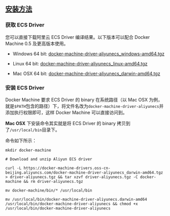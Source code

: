 ## [安装方法](https://www.alibabacloud.com/help/zh/doc-detail/44778.htm)

### 获取 ECS Driver

您可以直接下载阿里云 ECS Driver 编译结果。以下版本可以配合 Docker Machine 0.5 及更高版本使用。

* Windows 64 bit: [docker-machine-driver-aliyunecs\_windows-amd64.tgz](https://docker-machine-drivers.oss-cn-beijing.aliyuncs.com/docker-machine-driver-aliyunecs_windows-amd64.tgz)

* Linux 64 bit: [docker-machine-driver-aliyunecs\_linux-amd64.tgz](https://docker-machine-drivers.oss-cn-beijing.aliyuncs.com/docker-machine-driver-aliyunecs_linux-amd64.tgz)

* Mac OSX 64 bit: [docker-machine-driver-aliyunecs\_darwin-amd64.tgz](https://docker-machine-drivers.oss-cn-beijing.aliyuncs.com/docker-machine-driver-aliyunecs_darwin-amd64.tgz)

### 安装 ECS Driver

Docker Machine 要求 ECS Driver 的 binary 在系统路径（以 Mac OSX 为例，就是`$PATH`包含的路径）下，将文件名改为`docker-machine-driver-aliyunecs`并添加执行权限即可，这样 Docker Machine 可以直接访问到。

**Mac OSX** 下安装命令其实就是将 ECS Driver 的 binary 拷贝到了`/usr/local/bin`目录下。

命令如下所示：

`mkdir docker-machine`

`# Download and unzip Aliyun ECS driver`

`curl -L https://docker-machine-drivers.oss-cn-beijing.aliyuncs.com/docker-machine-driver-aliyunecs_darwin-amd64.tgz > driver-aliyunecs.tgz && tar xzvf driver-aliyunecs.tgz -C docker-machine && rm driver-aliyunecs.tgz`

`mv docker-machine/bin/* /usr/local/bin`

`mv /usr/local/bin/docker-machine-driver-aliyunecs.darwin-amd64 /usr/local/bin/docker-machine-driver-aliyunecs && chmod +x /usr/local/bin/docker-machine-driver-aliyunecs`

